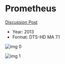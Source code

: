 # Prometheus

[Discussion Post](https://www.avsforum.com/threads/bass-eq-for-filtered-movies.2995212/post-56776966)

* Year: 2013
* Format: DTS-HD MA 7.1

![img 0](https://i.imgur.com/q8pwSzq.jpg)

![img 1](https://i.imgur.com/W1whWPp.png)

